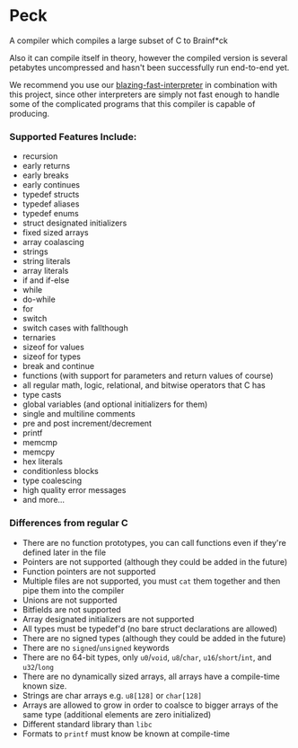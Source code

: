 # Peck

A compiler which compiles a large subset of C to Brainf\*ck

Also it can compile itself in theory, however the compiled version is several petabytes uncompressed and hasn't been successfully run end-to-end yet.

We recommend you use our [blazing-fast-interpreter](https://github.com/IsaacShelton/blazing-fast-interpreter) in combination with this project, since other interpreters are simply not fast enough to handle some of the complicated programs that this compiler is capable of producing.

### Supported Features Include:
- recursion
- early returns
- early breaks
- early continues
- typedef structs
- typedef aliases
- typedef enums
- struct designated initializers
- fixed sized arrays
- array coalascing
- strings
- string literals
- array literals
- if and if-else
- while
- do-while
- for
- switch
- switch cases with fallthough
- ternaries
- sizeof for values
- sizeof for types
- break and continue
- functions (with support for parameters and return values of course)
- all regular math, logic, relational, and bitwise operators that C has
- type casts
- global variables (and optional initializers for them)
- single and multiline comments
- pre and post increment/decrement
- printf
- memcmp
- memcpy
- hex literals
- conditionless blocks
- type coalescing
- high quality error messages
- and more...

### Differences from regular C
- There are no function prototypes, you can call functions even if they're defined later in the file
- Pointers are not supported (although they could be added in the future)
- Function pointers are not supported
- Multiple files are not supported, you must `cat` them together and then pipe them into the compiler
- Unions are not supported
- Bitfields are not supported
- Array designated initializers are not supported
- All types must be typedef'd (no bare struct declarations are allowed)
- There are no signed types (although they could be added in the future)
- There are no `signed`/`unsigned` keywords
- There are no 64-bit types, only `u0`/`void`, `u8`/`char`, `u16`/`short`/`int`, and `u32`/`long`
- There are no dynamically sized arrays, all arrays have a compile-time known size.
- Strings are char arrays e.g. `u8[128]` or `char[128]`
- Arrays are allowed to grow in order to coalsce to bigger arrays of the same type (additional elements are zero initialized)
- Different standard library than `libc`
- Formats to `printf` must know be known at compile-time
